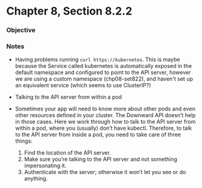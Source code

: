 # Chapter 8, Section 8.2.2

### Objective

### Notes
* Having problems running `curl https://kubernetes`. This is maybe because the Service called kubernetes is automatically exposed in the default namespace and configured to point to the API server, however we are using a custom namespace (chp08-set822), and haven't set up an equivalent service (which seems to use ClusterIP?)

* Talking to the API server from within a pod
* Sometimes your app will need to know more about other pods and even other resources defined in your cluster. The Downward API doesn’t help in those cases.
Here we work through how to talk to the API server from within a pod, where you (usually) don’t have kubectl. Therefore, to talk to the API server from inside a pod, you need to take care of three things:
  1. Find the location of the API server.
  2. Make sure you’re talking to the API server and not something impersonating it.
  3. Authenticate with the server; otherwise it won’t let you see or do anything.

